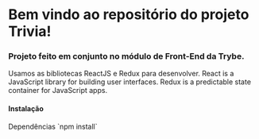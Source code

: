# Bem vindo ao repositório do projeto Trivia!

<h3>Projeto feito em conjunto no módulo de Front-End da Trybe.</h3>

Usamos as bibliotecas ReactJS e Redux para desenvolver.
React is a JavaScript library for building user interfaces.
Redux is a predictable state container for JavaScript apps.

<h4>Instalação</h4
Use o comando: `git clone git@github.com:alfeukramer/trivia-game.git`

<h4>Dependências</h4>
`npm install`
